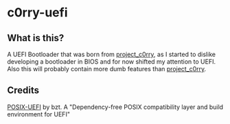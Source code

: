 # c0rry-uefi

## What is this?
A UEFI Bootloader that was born from [project_c0rry](https://github.com/1nekomata/project_c0rry),
as I started to dislike developing a bootloader in BIOS and for now shifted my attention to UEFI.
Also this will probably contain more dumb features than [project_c0rry](https://github.com/1nekomata/project_c0rry).

## Credits

[POSIX-UEFI](https://gitlab.com/bztsrc/posix-uefi) by bzt. A "Dependency-free POSIX compatibility layer and build environment for UEFI"